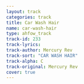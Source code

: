```yaml
---
layout: track
categories: track
title: Car Wash Hair
name: car-wash-hair
type: ahfow_track
track-id: 233
track-lyrics: 
track-author: Mercury Rev
track-sort: "CAR WASH HAIR"
track-alpha: C
track-original: Mercury Rev
cover: true
---
```

